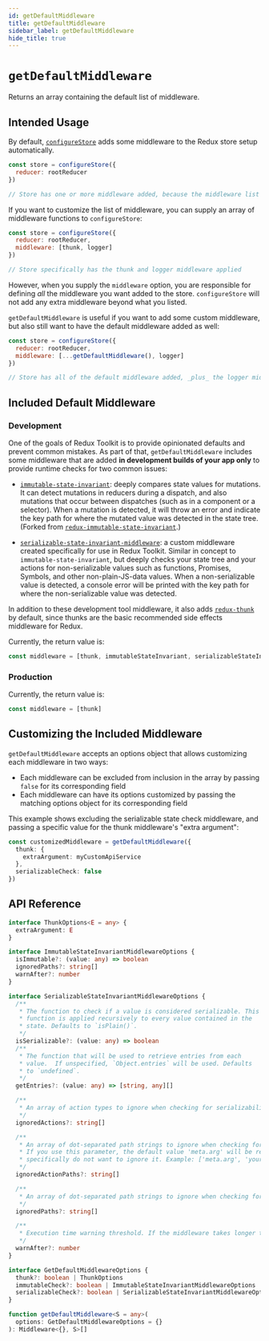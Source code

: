 ```yaml
---
id: getDefaultMiddleware
title: getDefaultMiddleware
sidebar_label: getDefaultMiddleware
hide_title: true
---
```


# `getDefaultMiddleware`

Returns an array containing the default list of middleware.

## Intended Usage

By default, [`configureStore`](./configureStore.md) adds some middleware to the Redux store setup automatically.

```js
const store = configureStore({
  reducer: rootReducer
})

// Store has one or more middleware added, because the middleware list was not customized
```

If you want to customize the list of middleware, you can supply an array of middleware functions to `configureStore`:

```js
const store = configureStore({
  reducer: rootReducer,
  middleware: [thunk, logger]
})

// Store specifically has the thunk and logger middleware applied
```

However, when you supply the `middleware` option, you are responsible for defining _all_ the middleware you want added
to the store. `configureStore` will not add any extra middleware beyond what you listed.

`getDefaultMiddleware` is useful if you want to add some custom middleware, but also still want to have the default
middleware added as well:

```js
const store = configureStore({
  reducer: rootReducer,
  middleware: [...getDefaultMiddleware(), logger]
})

// Store has all of the default middleware added, _plus_ the logger middleware
```

## Included Default Middleware

### Development

One of the goals of Redux Toolkit is to provide opinionated defaults and prevent common mistakes. As part of that,
`getDefaultMiddleware` includes some middleware that are added **in development builds of your app only** to
provide runtime checks for two common issues:

- [`immutable-state-invariant`](./otherExports.md#createimmutablestateinvariantmiddleware): deeply compares
  state values for mutations. It can detect mutations in reducers during a dispatch, and also mutations that occur between
  dispatches (such as in a component or a selector). When a mutation is detected, it will throw an error and indicate the key
  path for where the mutated value was detected in the state tree. (Forked from [`redux-immutable-state-invariant`](https://github.com/leoasis/redux-immutable-state-invariant).)

- [`serializable-state-invariant-middleware`](./otherExports.md#createserializablestateinvariantmiddleware): a custom middleware created specifically for use in Redux Toolkit. Similar in
  concept to `immutable-state-invariant`, but deeply checks your state tree and your actions for non-serializable values
  such as functions, Promises, Symbols, and other non-plain-JS-data values. When a non-serializable value is detected, a
  console error will be printed with the key path for where the non-serializable value was detected.

In addition to these development tool middleware, it also adds [`redux-thunk`](https://github.com/reduxjs/redux-thunk)
by default, since thunks are the basic recommended side effects middleware for Redux.

Currently, the return value is:

```js
const middleware = [thunk, immutableStateInvariant, serializableStateInvariant]
```

### Production

Currently, the return value is:

```js
const middleware = [thunk]
```

## Customizing the Included Middleware

`getDefaultMiddleware` accepts an options object that allows customizing each middleware in two ways:

- Each middleware can be excluded from inclusion in the array by passing `false` for its corresponding field
- Each middleware can have its options customized by passing the matching options object for its corresponding field

This example shows excluding the serializable state check middleware, and passing a specific value for the thunk
middleware's "extra argument":

```ts
const customizedMiddleware = getDefaultMiddleware({
  thunk: {
    extraArgument: myCustomApiService
  },
  serializableCheck: false
})
```

## API Reference

```ts
interface ThunkOptions<E = any> {
  extraArgument: E
}

interface ImmutableStateInvariantMiddlewareOptions {
  isImmutable?: (value: any) => boolean
  ignoredPaths?: string[]
  warnAfter?: number
}

interface SerializableStateInvariantMiddlewareOptions {
  /**
   * The function to check if a value is considered serializable. This
   * function is applied recursively to every value contained in the
   * state. Defaults to `isPlain()`.
   */
  isSerializable?: (value: any) => boolean
  /**
   * The function that will be used to retrieve entries from each
   * value.  If unspecified, `Object.entries` will be used. Defaults
   * to `undefined`.
   */
  getEntries?: (value: any) => [string, any][]

  /**
   * An array of action types to ignore when checking for serializability, Defaults to []
   */
  ignoredActions?: string[]

  /**
   * An array of dot-separated path strings to ignore when checking for serializability, Defaults to ['meta.arg']
   * If you use this parameter, the default value 'meta.arg' will be removed, so we recommend re-adding it unless you
   * specifically do not want to ignore it. Example: ['meta.arg', 'your.path', 'other.path', ...etc]
   */
  ignoredActionPaths?: string[]

  /**
   * An array of dot-separated path strings to ignore when checking for serializability, Defaults to []
   */
  ignoredPaths?: string[]

  /**
   * Execution time warning threshold. If the middleware takes longer than `warnAfter` ms, a warning will be displayed in the console. Defaults to 32
   */
  warnAfter?: number
}

interface GetDefaultMiddlewareOptions {
  thunk?: boolean | ThunkOptions
  immutableCheck?: boolean | ImmutableStateInvariantMiddlewareOptions
  serializableCheck?: boolean | SerializableStateInvariantMiddlewareOptions
}

function getDefaultMiddleware<S = any>(
  options: GetDefaultMiddlewareOptions = {}
): Middleware<{}, S>[]
```
